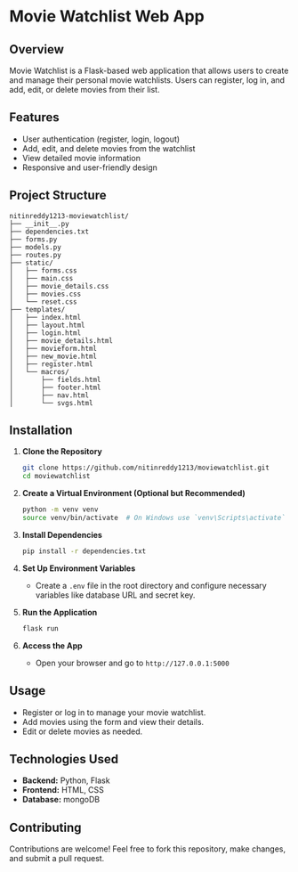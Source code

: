 # Movie Watchlist Web App

## Overview
Movie Watchlist is a Flask-based web application that allows users to create and manage their personal movie watchlists. Users can register, log in, and add, edit, or delete movies from their list.

## Features
- User authentication (register, login, logout)
- Add, edit, and delete movies from the watchlist
- View detailed movie information
- Responsive and user-friendly design

## Project Structure
```
nitinreddy1213-moviewatchlist/
├── __init__.py
├── dependencies.txt
├── forms.py
├── models.py
├── routes.py
├── static/
│   ├── forms.css
│   ├── main.css
│   ├── movie_details.css
│   ├── movies.css
│   └── reset.css
├── templates/
│   ├── index.html
│   ├── layout.html
│   ├── login.html
│   ├── movie_details.html
│   ├── movieform.html
│   ├── new_movie.html
│   ├── register.html
│   └── macros/
│       ├── fields.html
│       ├── footer.html
│       ├── nav.html
│       └── svgs.html
```

## Installation

1. **Clone the Repository**
   ```bash
   git clone https://github.com/nitinreddy1213/moviewatchlist.git
   cd moviewatchlist
   ```

2. **Create a Virtual Environment (Optional but Recommended)**
   ```bash
   python -m venv venv
   source venv/bin/activate  # On Windows use `venv\Scripts\activate`
   ```

3. **Install Dependencies**
   ```bash
   pip install -r dependencies.txt
   ```

4. **Set Up Environment Variables**
   - Create a `.env` file in the root directory and configure necessary variables like database URL and secret key.

5. **Run the Application**
   ```bash
   flask run
   ```

6. **Access the App**
   - Open your browser and go to `http://127.0.0.1:5000`

## Usage
- Register or log in to manage your movie watchlist.
- Add movies using the form and view their details.
- Edit or delete movies as needed.

## Technologies Used
- **Backend:** Python, Flask
- **Frontend:** HTML, CSS
- **Database:** mongoDB

## Contributing
Contributions are welcome! Feel free to fork this repository, make changes, and submit a pull request.
